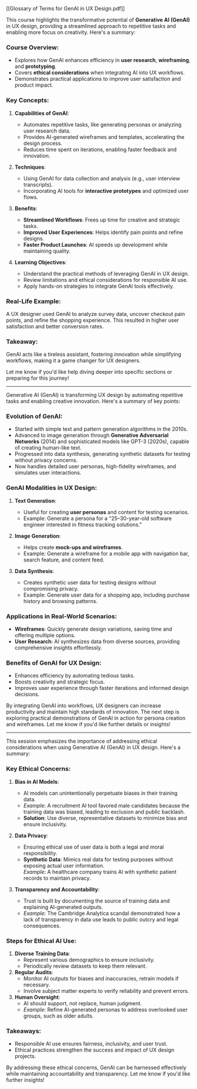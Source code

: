 [[Glossary of Terms for GenAI in UX Design.pdf]]

This course highlights the transformative potential of **Generative AI (GenAI)** in UX design, providing a streamlined approach to repetitive tasks and enabling more focus on creativity. Here's a summary:

### **Course Overview**:
- Explores how GenAI enhances efficiency in **user research**, **wireframing**, and **prototyping**.
- Covers **ethical considerations** when integrating AI into UX workflows.
- Demonstrates practical applications to improve user satisfaction and product impact.

### **Key Concepts**:
1. **Capabilities of GenAI**:
   - Automates repetitive tasks, like generating personas or analyzing user research data.
   - Provides AI-generated wireframes and templates, accelerating the design process.
   - Reduces time spent on iterations, enabling faster feedback and innovation.

2. **Techniques**:
   - Using GenAI for data collection and analysis (e.g., user interview transcripts).
   - Incorporating AI tools for **interactive prototypes** and optimized user flows.

3. **Benefits**:
   - **Streamlined Workflows**: Frees up time for creative and strategic tasks.
   - **Improved User Experiences**: Helps identify pain points and refine designs.
   - **Faster Product Launches**: AI speeds up development while maintaining quality.

4. **Learning Objectives**:
   - Understand the practical methods of leveraging GenAI in UX design.
   - Review limitations and ethical considerations for responsible AI use.
   - Apply hands-on strategies to integrate GenAI tools effectively.

### **Real-Life Example**:
A UX designer used GenAI to analyze survey data, uncover checkout pain points, and refine the shopping experience. This resulted in higher user satisfaction and better conversion rates.

### **Takeaway**:
GenAI acts like a tireless assistant, fostering innovation while simplifying workflows, making it a game changer for UX designers.

Let me know if you'd like help diving deeper into specific sections or preparing for this journey!

---

Generative AI (GenAI) is transforming UX design by automating repetitive tasks and enabling creative innovation. Here's a summary of key points:

### **Evolution of GenAI**:
- Started with simple text and pattern generation algorithms in the 2010s.
- Advanced to image generation through **Generative Adversarial Networks** (2014) and sophisticated models like GPT-3 (2020s), capable of creating human-like text.
- Progressed into data synthesis, generating synthetic datasets for testing without privacy concerns.
- Now handles detailed user personas, high-fidelity wireframes, and simulates user interactions.

### **GenAI Modalities in UX Design**:
1. **Text Generation**:
   - Useful for creating **user personas** and content for testing scenarios.
   - Example: Generate a persona for a "25–30-year-old software engineer interested in fitness tracking solutions."

2. **Image Generation**:
   - Helps create **mock-ups and wireframes**.
   - Example: Generate a wireframe for a mobile app with navigation bar, search feature, and content feed.

3. **Data Synthesis**:
   - Creates synthetic user data for testing designs without compromising privacy.
   - Example: Generate user data for a shopping app, including purchase history and browsing patterns.

### **Applications in Real-World Scenarios**:
- **Wireframes**: Quickly generate design variations, saving time and offering multiple options.
- **User Research**: AI synthesizes data from diverse sources, providing comprehensive insights effortlessly.

### **Benefits of GenAI for UX Design**:
- Enhances efficiency by automating tedious tasks.
- Boosts creativity and strategic focus.
- Improves user experience through faster iterations and informed design decisions.

By integrating GenAI into workflows, UX designers can increase productivity and maintain high standards of innovation. The next step is exploring practical demonstrations of GenAI in action for persona creation and wireframes. Let me know if you'd like further details or insights!

----

This session emphasizes the importance of addressing ethical considerations when using Generative AI (GenAI) in UX design. Here's a summary:

### **Key Ethical Concerns**:
1. **Bias in AI Models**:
   - AI models can unintentionally perpetuate biases in their training data.
   - *Example*: A recruitment AI tool favored male candidates because the training data was biased, leading to exclusion and public backlash.
   - **Solution**: Use diverse, representative datasets to minimize bias and ensure inclusivity.

2. **Data Privacy**:
   - Ensuring ethical use of user data is both a legal and moral responsibility.
   - **Synthetic Data**: Mimics real data for testing purposes without exposing actual user information.  
     *Example*: A healthcare company trains AI with synthetic patient records to maintain privacy.

3. **Transparency and Accountability**:
   - Trust is built by documenting the source of training data and explaining AI-generated outputs.
   - *Example*: The Cambridge Analytica scandal demonstrated how a lack of transparency in data use leads to public outcry and legal consequences.

### **Steps for Ethical AI Use**:
1. **Diverse Training Data**:
   - Represent various demographics to ensure inclusivity.
   - Periodically review datasets to keep them relevant.
2. **Regular Audits**:
   - Monitor AI outputs for biases and inaccuracies, retrain models if necessary.
   - Involve subject matter experts to verify reliability and prevent errors.
3. **Human Oversight**:
   - AI should support, not replace, human judgment.
   - *Example*: Refine AI-generated personas to address overlooked user groups, such as older adults.

### **Takeaways**:
- Responsible AI use ensures fairness, inclusivity, and user trust.
- Ethical practices strengthen the success and impact of UX design projects.

By addressing these ethical concerns, GenAI can be harnessed effectively while maintaining accountability and transparency. Let me know if you'd like further insights!